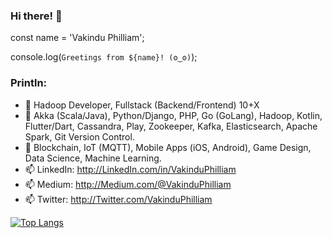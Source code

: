 ### Hi there! 👋

const name = 'Vakindu Philliam';

console.log(`Greetings from ${name}! (ʘ‿ʘ)`);

### Println:

- 🔭 Hadoop Developer, Fullstack (Backend/Frontend) 10+X
- 🌱 Akka (Scala/Java), Python/Django, PHP, Go (GoLang), Hadoop, Kotlin, Flutter/Dart, Cassandra, Play, Zookeeper, Kafka, Elasticsearch, Apache Spark, Git Version Control.
- 👯 Blockchain, IoT (MQTT), Mobile Apps (iOS, Android), Game Design, Data Science, Machine Learning.
- 📫 LinkedIn: http://LinkedIn.com/in/VakinduPhilliam
- 📫 Medium:   http://Medium.com/@VakinduPhilliam
- 📫 Twitter:  http://Twitter.com/VakinduPhilliam


[![Top Langs](https://github-readme-stats.vercel.app/api/top-langs/?username=VakinduPhilliam&langs_count=8)](https://github.com/VakinduPhilliam/github-readme-stats)

